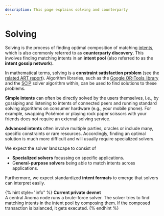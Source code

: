 ```yaml
---
description: This page explains solving and counterparty
---
```


# Solving

Solving is the process of finding optimal composition of matching [intents](../transactions/intents.md), which is also commonly referred to as **counterparty discovery**. This involves finding matching intents in an **intent pool** (also referred to as the **intent gossip network**).

In mathematical terms, solving is a **constraint satisfaction problem** (see the [related ART report](https://zenodo.org/records/10019113)). Algorithm libraries, such as the [Google OR-Tools library](https://developers.google.com/optimization/mip) and the [SCIP](https://www.scipopt.org/) solver algorithm within, can be used to find solutions to these problems.

**Simple intents** can often be directly solved by the users themselves, i.e., by gossiping and listening to intents of connected peers and running standard solving algorithms on consumer hardware (e.g., your mobile phone). For example, swapping Pokémon or playing rock paper scissors with your friends does not require an external solving service.

**Advanced intents** often involve multiple parties, oracles or include many, specific constraints or rare resources. Accordingly, finding an optimal solution is much more difficult and will usually require specialized solvers.

We expect the solver landscape to consist of

* **Specialized solvers** focussing on specific applications.
* G**eneral-purpose solvers** being able to match intents across applications.

Furthermore, we expect standardized **intent formats** to emerge that solvers can interpret easily.

{% hint style="info" %}
**Current private devnet**\
A central Anoma node runs a brute-force solver. The solver tries to find matching intents in the intent pool by composing them. If the composed transaction is balanced, it gets executed.
{% endhint %}
